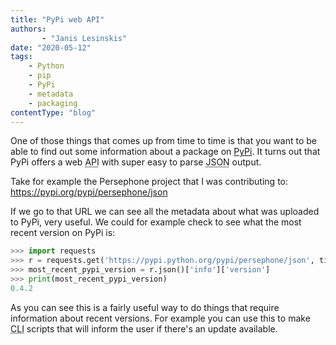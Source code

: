 ```yaml
---
title: "PyPi web API"
authors:
       - "Janis Lesinskis"
date: "2020-05-12"
tags:
    - Python
    - pip
    - PyPi
    - metadata
    - packaging
contentType: "blog"
---
```


One of those things that comes up from time to time is that you want to be able to find out some information about a package on [PyPi](https://pypi.org/). It turns out that PyPi offers a web <abbr title="Application programming Interface">API</abbr> with super easy to parse <abbr title="JavaScript Object Notation">JSON</abbr> output.

Take for example the Persephone project that I was contributing to:
https://pypi.org/pypi/persephone/json

If we go to that URL we can see all the metadata about what was uploaded to PyPi, very useful. We could for example check to see what the most recent version on PyPi is:

```python
>>> import requests
>>> r = requests.get('https://pypi.python.org/pypi/persephone/json', timeout=1)
>>> most_recent_pypi_version = r.json()['info']['version']
>>> print(most_recent_pypi_version)
0.4.2
```

As you can see this is a fairly useful way to do things that require information about recent versions. For example you can use this to make <abbr title="Command Line Interface">CLI</abbr> scripts that will inform the user if there's an update available.
